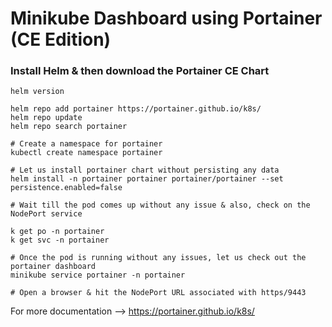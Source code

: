 # Minikube Dashboard using Portainer (CE Edition)

### Install Helm & then download the Portainer CE Chart

```
helm version

helm repo add portainer https://portainer.github.io/k8s/
helm repo update
helm repo search portainer

# Create a namespace for portainer
kubectl create namespace portainer

# Let us install portainer chart without persisting any data
helm install -n portainer portainer portainer/portainer --set persistence.enabled=false

# Wait till the pod comes up without any issue & also, check on the NodePort service

k get po -n portainer
k get svc -n portainer

# Once the pod is running without any issues, let us check out the portainer dashboard
minikube service portainer -n portainer

# Open a browser & hit the NodePort URL associated with https/9443

```

For more documentation --> https://portainer.github.io/k8s/
